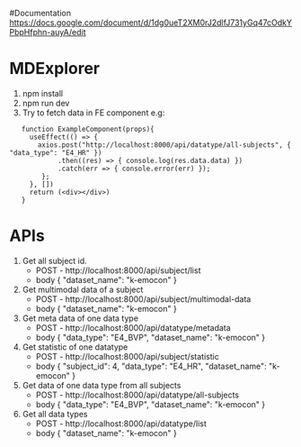 #Documentation
https://docs.google.com/document/d/1dg0ueT2XM0rJ2dlfJ731yGq47cOdkYPbpHfphn-auyA/edit

# MDExplorer
1. npm install
2. npm run dev
3. Try to fetch data in FE component
   e.g:
```
   function ExampleComponent(props){
     useEffect(() => {
       axios.post("http://localhost:8000/api/datatype/all-subjects", { "data_type": "E4_HR" })
            .then((res) => { console.log(res.data.data) })
            .catch(err => { console.error(err) });
        };
     }, [])
     return (<div></div>)
   }
```

# APIs
1. Get all subject id.
   * POST - http://localhost:8000/api/subject/list
   * body { "dataset_name": "k-emocon" }
2. Get multimodal data of a subject
   * POST - http://localhost:8000/api/subject/multimodal-data
   * body { "dataset_name": "k-emocon" }
3. Get meta data of one data type
   * POST - http://localhost:8000/api/datatype/metadata
   * body { "data_type": "E4_BVP", "dataset_name": "k-emocon" }
4. Get statistic of one datatype
   * POST - http://localhost:8000/api/subject/statistic
   * body { "subject_id": 4, "data_type": "E4_HR", "dataset_name": "k-emocon" }
6. Get data of one data type from all subjects
   * POST - http://localhost:8000/api/datatype/all-subjects
   * body { "data_type": "E4_BVP", "dataset_name": "k-emocon" }
7. Get all data types
   * POST - http://localhost:8000/api/datatype/list
   * body { "dataset_name": "k-emocon" }
